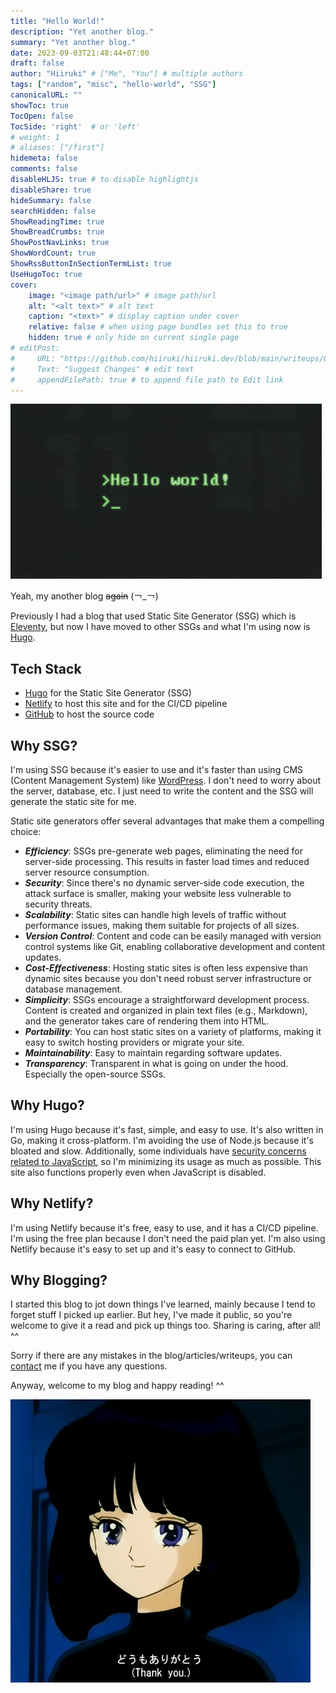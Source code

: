 ```yaml
---
title: "Hello World!"
description: "Yet another blog."
summary: "Yet another blog."
date: 2023-09-03T21:48:44+07:00
draft: false
author: "Hiiruki" # ["Me", "You"] # multiple authors
tags: ["random", "misc", "hello-world", "SSG"]
canonicalURL: ""
showToc: true
TocOpen: false
TocSide: 'right'  # or 'left'
# weight: 1
# aliases: ["/first"]
hidemeta: false
comments: false
disableHLJS: true # to disable highlightjs
disableShare: true
hideSummary: false
searchHidden: false
ShowReadingTime: true
ShowBreadCrumbs: true
ShowPostNavLinks: true
ShowWordCount: true
ShowRssButtonInSectionTermList: true
UseHugoToc: true
cover:
    image: "<image path/url>" # image path/url
    alt: "<alt text>" # alt text
    caption: "<text>" # display caption under cover
    relative: false # when using page bundles set this to true
    hidden: true # only hide on current single page
# editPost:
#     URL: "https://github.com/hiiruki/hiiruki.dev/blob/main/writeups/GSP101/index.md"
#     Text: "Suggest Changes" # edit text
#     appendFilePath: true # to append file path to Edit link
---
```


![Hello World!](images/hello-world.gif#center "Hello World in terminal")

Yeah, my another blog ~~again~~ (￢_￢)

Previously I had a blog that used Static Site Generator (SSG) which is [Eleventy](https://11ty.dev), but now I have moved to other SSGs and what I'm using now is [Hugo](https://gohugo.io/).

## Tech Stack

- [Hugo](https://gohugo.io/) for the Static Site Generator (SSG)
- [Netlify](https://netlify.com) to host this site and for the CI/CD pipeline
- [GitHub](https://github.com) to host the source code

## Why SSG?

I'm using SSG because it's easier to use and it's faster than using CMS (Content Management System) like [WordPress](https://wordpress.com/). I don't need to worry about the server, database, etc. I just need to write the content and the SSG will generate the static site for me.

Static site generators offer several advantages that make them a compelling choice:

- ***Efficiency***: SSGs pre-generate web pages, eliminating the need for server-side processing. This results in faster load times and reduced server resource consumption.
- ***Security***: Since there's no dynamic server-side code execution, the attack surface is smaller, making your website less vulnerable to security threats.
- ***Scalability***: Static sites can handle high levels of traffic without performance issues, making them suitable for projects of all sizes.
- ***Version Control***: Content and code can be easily managed with version control systems like Git, enabling collaborative development and content updates.
- ***Cost-Effectiveness***: Hosting static sites is often less expensive than dynamic sites because you don't need robust server infrastructure or database management.
- ***Simplicity***: SSGs encourage a straightforward development process. Content is created and organized in plain text files (e.g., Markdown), and the generator takes care of rendering them into HTML.
- ***Portability***: You can host static sites on a variety of platforms, making it easy to switch hosting providers or migrate your site.
- ***Maintainability***: Easy to maintain regarding software updates.
- ***Transparency***: Transparent in what is going on under the hood. Especially the open-source SSGs.

## Why Hugo?

I'm using Hugo because it's fast, simple, and easy to use. It's also written in Go, making it cross-platform. I'm avoiding the use of Node.js because it's bloated and slow. Additionally, some individuals have [security concerns related to JavaScript](https://yewtu.be/watch?v=pid5kmWXSj8), so I'm minimizing its usage as much as possible. This site also functions properly even when JavaScript is disabled.

## Why Netlify?

I'm using Netlify because it's free, easy to use, and it has a CI/CD pipeline. I'm using the free plan because I don't need the paid plan yet. I'm also using Netlify because it's easy to set up and it's easy to connect to GitHub.

## Why Blogging?

I started this blog to jot down things I've learned, mainly because I tend to forget stuff I picked up earlier. But hey, I've made it public, so you're welcome to give it a read and pick up things too. Sharing is caring, after all! ^^

Sorry if there are any mistakes in the blog/articles/writeups, you can [contact](/about/#contacts) me if you have any questions.

Anyway, welcome to my blog and happy reading! ^^

![Thank You!](images/sailor-saturn.webp#center 'Hotaru "Sailor Saturn, Guardian of Silence" Tomoe from Sailor Moon')
